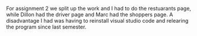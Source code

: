 For assignment 2 we split up the work and I had to do the restuarants page, while Dillon had the driver page and Marc had the shoppers page. A disadvantage I had was having to reinstall visual studio code and relearing the program since last semester.